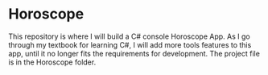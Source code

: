 # Horoscope

This repository is where I will build a C# console Horoscope App. As I go through my textbook for learning C#, I will add more tools features to this app, until it no longer fits the requirements for development. The project file is in the Horoscope folder.
